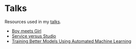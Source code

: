 # Talks
Resources used in my [talks](https://vladiliescu.net/talks).

* [Boy meets Girl](./Boy%20meets%20Girl)
* [Service versus Studio](./Service%20versus%20Studio)
* [Training Better Models Using Automated Machine Learning](./Training%20Better%20Models%20Using%20Automated%20Machine%20Learning)
